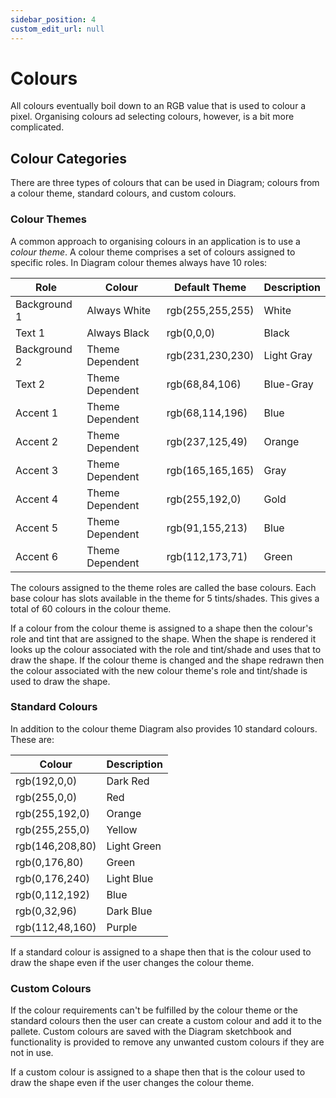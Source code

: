 ```yaml
---
sidebar_position: 4
custom_edit_url: null
---
```


# Colours

All colours eventually boil down to an RGB value that is used to colour a pixel. Organising colours ad selecting colours, however, is a bit more complicated.

## Colour Categories

There are three types of colours that can be used in Diagram; colours from a colour theme, standard colours, and custom colours.

### Colour Themes

A common approach to organising colours in an application is to use a _colour theme_. A colour theme comprises a set of colours assigned to specific roles. In Diagram colour themes always have 10 roles:

| Role         | Colour          | Default Theme    | Description |
|--------------|-----------------|------------------|-------------|
| Background 1 | Always White    | rgb(255,255,255) | White       |
| Text 1       | Always Black    | rgb(0,0,0)       | Black       |
| Background 2 | Theme Dependent | rgb(231,230,230) | Light Gray  |
| Text 2       | Theme Dependent | rgb(68,84,106)   | Blue-Gray   |
| Accent 1     | Theme Dependent | rgb(68,114,196)  | Blue        |
| Accent 2     | Theme Dependent | rgb(237,125,49)  | Orange      |
| Accent 3     | Theme Dependent | rgb(165,165,165) | Gray        |
| Accent 4     | Theme Dependent | rgb(255,192,0)   | Gold        |
| Accent 5     | Theme Dependent | rgb(91,155,213)  | Blue        |
| Accent 6     | Theme Dependent | rgb(112,173,71)  | Green       |

The colours assigned to the theme roles are called the base colours. Each base colour has slots available in the theme for 5 tints/shades. This gives a total of 60 colours in the colour theme.

If a colour from the colour theme is assigned to a shape then the colour's role and tint that are assigned to the shape. When the shape is rendered it looks up the colour associated with the role and tint/shade and uses that to draw the shape. If the colour theme is changed and the shape redrawn then the colour associated with the new colour theme's role and tint/shade is used to draw the shape.

### Standard Colours

In addition to the colour theme Diagram also provides 10 standard colours. These are:

| Colour          | Description |
|-----------------|-------------|
| rgb(192,0,0)    | Dark Red    |
| rgb(255,0,0)    | Red         |
| rgb(255,192,0)  | Orange      |
| rgb(255,255,0)  | Yellow      |
| rgb(146,208,80) | Light Green |
| rgb(0,176,80)   | Green       |
| rgb(0,176,240)  | Light Blue  |
| rgb(0,112,192)  | Blue        |
| rgb(0,32,96)    | Dark Blue   |
| rgb(112,48,160) | Purple      |

If a standard colour is assigned to a shape then that is the colour used to draw the shape even if the user changes the colour theme.

### Custom Colours

If the colour requirements can't be fulfilled by the colour theme or the standard colours then the user can create a custom colour and add it to the pallete. Custom colours are saved with the Diagram sketchbook and functionality is provided to remove any unwanted custom colours if they are not in use.

If a custom colour is assigned to a shape then that is the colour used to draw the shape even if the user changes the colour theme.
